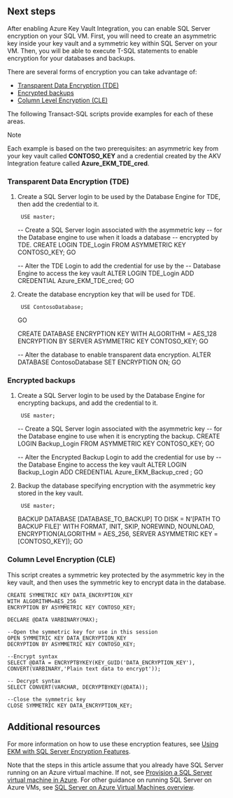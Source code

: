 ## Next steps
After enabling Azure Key Vault Integration, you can enable SQL Server encryption on your SQL VM. First, you will need to create an asymmetric key inside your key vault and a symmetric key within SQL Server on your VM. Then, you will be able to execute T-SQL statements to enable encryption for your databases and backups.

There are several forms of encryption you can take advantage of:

* [Transparent Data Encryption (TDE)](https://msdn.microsoft.com/library/bb934049.aspx)
* [Encrypted backups](https://msdn.microsoft.com/library/dn449489.aspx)
* [Column Level Encryption (CLE)](https://msdn.microsoft.com/library/ms173744.aspx)

The following Transact-SQL scripts provide examples for each of these areas.

> [!NOTE]
> Each example is based on the two prerequisites: an asymmetric key from your key vault called **CONTOSO_KEY** and a credential created by the AKV Integration feature called **Azure_EKM_TDE_cred**.
> 
> 
### Transparent Data Encryption (TDE)
1. Create a SQL Server login to be used by the Database Engine for TDE, then add the credential to it.

        USE master;
     -- Create a SQL Server login associated with the asymmetric key 
     -- for the Database engine to use when it loads a database 
     -- encrypted by TDE.
     CREATE LOGIN TDE_Login 
     FROM ASYMMETRIC KEY CONTOSO_KEY;
     GO

     -- Alter the TDE Login to add the credential for use by the 
     -- Database Engine to access the key vault
     ALTER LOGIN TDE_Login 
     ADD CREDENTIAL Azure_EKM_TDE_cred;
     GO
2. Create the database encryption key that will be used for TDE.

        USE ContosoDatabase;
     GO

     CREATE DATABASE ENCRYPTION KEY 
     WITH ALGORITHM = AES_128 
     ENCRYPTION BY SERVER ASYMMETRIC KEY CONTOSO_KEY;
     GO

     -- Alter the database to enable transparent data encryption.
     ALTER DATABASE ContosoDatabase 
     SET ENCRYPTION ON;
     GO


### Encrypted backups
1. Create a SQL Server login to be used by the Database Engine for encrypting backups, and add the credential to it.

        USE master;
     -- Create a SQL Server login associated with the asymmetric key 
     -- for the Database engine to use when it is encrypting the backup.
     CREATE LOGIN Backup_Login 
     FROM ASYMMETRIC KEY CONTOSO_KEY;
     GO 

     -- Alter the Encrypted Backup Login to add the credential for use by 
     -- the Database Engine to access the key vault
     ALTER LOGIN Backup_Login 
     ADD CREDENTIAL Azure_EKM_Backup_cred ;
     GO
2. Backup the database specifying encryption with the asymmetric key stored in the key vault.

        USE master;
     BACKUP DATABASE [DATABASE_TO_BACKUP]
     TO DISK = N'[PATH TO BACKUP FILE]' 
     WITH FORMAT, INIT, SKIP, NOREWIND, NOUNLOAD, 
     ENCRYPTION(ALGORITHM = AES_256, SERVER ASYMMETRIC KEY = [CONTOSO_KEY]);
     GO


### Column Level Encryption (CLE)
This script creates a symmetric key protected by the asymmetric key in the key vault, and then uses the symmetric key to encrypt data in the database.

    CREATE SYMMETRIC KEY DATA_ENCRYPTION_KEY
    WITH ALGORITHM=AES_256
    ENCRYPTION BY ASYMMETRIC KEY CONTOSO_KEY;

    DECLARE @DATA VARBINARY(MAX);

    --Open the symmetric key for use in this session
    OPEN SYMMETRIC KEY DATA_ENCRYPTION_KEY 
    DECRYPTION BY ASYMMETRIC KEY CONTOSO_KEY;

    --Encrypt syntax
    SELECT @DATA = ENCRYPTBYKEY(KEY_GUID('DATA_ENCRYPTION_KEY'), CONVERT(VARBINARY,'Plain text data to encrypt'));

    -- Decrypt syntax
    SELECT CONVERT(VARCHAR, DECRYPTBYKEY(@DATA));

    --Close the symmetric key
    CLOSE SYMMETRIC KEY DATA_ENCRYPTION_KEY;

## Additional resources
For more information on how to use these encryption features, see [Using EKM with SQL Server Encryption Features](https://msdn.microsoft.com/library/dn198405.aspx#UsesOfEKM).

Note that the steps in this article assume that you already have SQL Server running on an Azure virtual machine. If not, see [Provision a SQL Server virtual machine in Azure](../articles/virtual-machines/virtual-machines-provision-sql-server.md). For other guidance on running SQL Server on Azure VMs, see [SQL Server on Azure Virtual Machines overview](../articles/virtual-machines/virtual-machines-sql-server-infrastructure-services.md).

